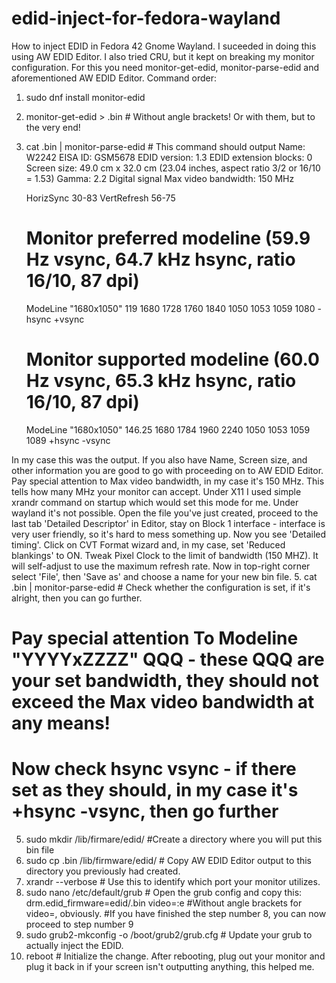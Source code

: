 # edid-inject-for-fedora-wayland
How to inject EDID in Fedora 42 Gnome Wayland.
I suceeded in doing this using AW EDID Editor. I also tried CRU, but it kept on breaking my monitor configuration.
For this you need monitor-get-edid, monitor-parse-edid and aforementioned AW EDID Editor.
Command order: 
1. sudo dnf install monitor-edid
2. monitor-get-edid > <name-of-your-choice>.bin # Without angle brackets! Or with them, but to the very end!
3. cat <name-of-your-choice>.bin | monitor-parse-edid # This command should output 
	Name: W2242
EISA ID: GSM5678
EDID version: 1.3
EDID extension blocks: 0
Screen size: 49.0 cm x 32.0 cm (23.04 inches, aspect ratio 3/2 or 16/10 = 1.53)
Gamma: 2.2
Digital signal
Max video bandwidth: 150 MHz

	HorizSync 30-83
	VertRefresh 56-75

	# Monitor preferred modeline (59.9 Hz vsync, 64.7 kHz hsync, ratio 16/10, 87 dpi)
	ModeLine "1680x1050" 119 1680 1728 1760 1840 1050 1053 1059 1080 -hsync +vsync

	# Monitor supported modeline (60.0 Hz vsync, 65.3 kHz hsync, ratio 16/10, 87 dpi)
	ModeLine "1680x1050" 146.25 1680 1784 1960 2240 1050 1053 1059 1089 +hsync -vsync

In my case this was the output. If you also have Name, Screen size, and other information you are good to go with proceeding on to AW EDID Editor. 
Pay special attention to Max video bandwidth, in my case it's 150 MHz. This tells how many MHz your monitor can accept.
  Under X11 I used simple xrandr command on startup which would set this mode for me. Under wayland it's not possible.
Open the file you've just created, proceed to the last tab 'Detailed Descriptor' in Editor, stay on Block 1 interface - interface is very user friendly, so it's hard 
to mess something up. Now you see 'Detailed timing'. Click on CVT Format wizard and, in my case, set 'Reduced blankings' to ON.
Tweak Pixel Clock to the limit of bandwidth (150 MHZ). It will self-adjust to use the maximum refresh rate.
Now in top-right corner select 'File', then 'Save as' and choose a name for your new bin file.
5. cat <name-of-your-choice-AW>.bin | monitor-parse-edid # Check whether the configuration is set, if it's alright, then you can go further. 
# Pay special attention To Modeline "YYYYxZZZZ" QQQ - these QQQ are your set bandwidth, they should not exceed the Max video bandwidth at any means!
# Now check hsync vsync - if there set as they should, in my case it's +hsync -vsync, then go further
5. sudo mkdir /lib/firmare/edid/ #Create a directory where you will put this bin file 
6. sudo cp <name-of-your-choice-AW>.bin /lib/firmware/edid/ # Copy AW EDID Editor output to this directory you previously had created.
7. xrandr --verbose # Use this to identify which port your monitor utilizes.
8. sudo nano /etc/default/grub # Open the grub config and copy this: drm.edid_firmware=edid/<name-of-your-choice-AW>.bin video=<port name>:e #Without angle brackets for video=<port name>, obviously.
#If you have finished the step number 8, you can now proceed to step number 9
9. sudo grub2-mkconfig -o /boot/grub2/grub.cfg # Update your grub to actually inject the EDID.
9. reboot # Initialize the change. After rebooting, plug out your monitor and plug it back in if your screen isn't outputting anything, this helped me. 
